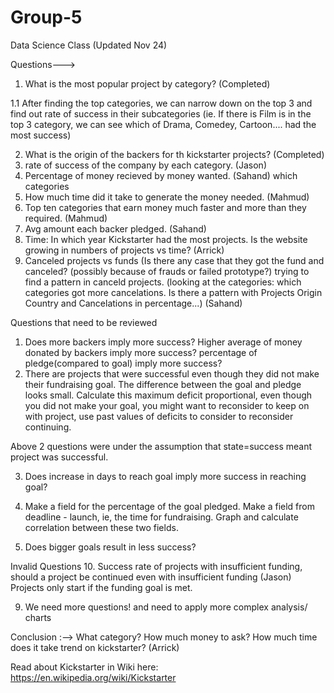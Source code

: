 # Group-5
Data Science Class (Updated Nov 24)

Questions--->
1. What is the most popular project by category? (Completed) 

 1.1 After finding the top categories, we can narrow down on the top 3 and find out rate of success in their subcategories
(ie. If there is Film is in the top 3 category, we can see which of Drama, Comedey, Cartoon.... had the most success)    


2. What is the origin of the backers for th kickstarter projects? (Completed) 
3. rate of success of the company by each category. (Jason) 
4. Percentage of money recieved by money wanted. (Sahand)
which categories
5. How much time did it take to generate the money needed. (Mahmud) 
6. Top ten categories that earn money much faster and more than they required. (Mahmud)
7. Avg amount each backer pledged. (Sahand) 
8. Time: In which year Kickstarter had the most projects. Is the website growing in numbers of projects vs time? (Arrick) 
9. Canceled projects vs funds (Is there any case that they got the fund and canceled? (possibly because of  frauds or failed           prototype?)  trying to find a pattern in canceld projects. (looking at the categories: which categories got more cancelations. 
Is there a pattern with Projects Origin Country and Cancelations in percentage...) (Sahand)

Questions that need to be reviewed
1. Does more backers imply more success? Higher average of money donated by backers imply more success? percentage of pledge(compared to goal) imply more success?
2. There are projects that were successful even though they did not make their fundraising goal.  The difference between the goal and pledge looks small.  Calculate this maximum deficit proportional, even though you did not make your goal, you might want to reconsider to keep on with project, use past values of deficits to consider to reconsider continuing.

Above 2 questions were under the assumption that state=success meant project was successful.

3. Does increase in days to reach goal imply more success in reaching goal?

4. Make a field for the percentage of the goal pledged. Make a field from deadline - launch, ie, the time for fundraising.  Graph and calculate correlation between these two fields.

5. Does bigger goals result in less success?

Invalid Questions
10. Success rate of projects with insufficient funding, should a project be continued even with insufficient funding (Jason)
Projects only start if the funding goal is met.


9. We need more questions! and need to apply more complex analysis/ charts 
   
Conclusion :-->
What category? How much money to ask? How much time does it take trend on kickstarter? (Arrick) 

Read about Kickstarter in Wiki here:
https://en.wikipedia.org/wiki/Kickstarter
